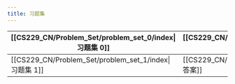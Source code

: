 ```yaml
---
title: 习题集
---
```


| [[CS229_CN/Problem_Set/problem_set_0/index\|习题集 0]] | [[CS229_CN/Problem_Set/problem_set_0/solution\|答案]] |
| --------------------------------------------------- | --------------------------------------------------- |
| [[CS229_CN/Problem_Set/problem_set_1/index\|习题集 1]] | [[CS229_CN/Problem_Set/problem_set_1/solution\|答案]] |
